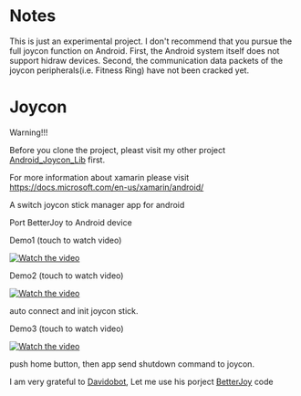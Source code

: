 # Notes
This is just an experimental project. I don't recommend that you pursue the full joycon function on Android. First, the Android system itself does not support hidraw devices. Second, the communication data packets of the joycon peripherals(i.e. Fitness Ring) have not been cracked yet.


# Joycon


Warning!!!

Before you clone the project, pleast visit my other project [Android_Joycon_Lib](https://github.com/lyonlui/Android_Joycon_Lib) first.


For more information about xamarin please visit https://docs.microsoft.com/en-us/xamarin/android/

A switch joycon stick manager app for android

Port BetterJoy to Android device

Demo1 (touch to watch video)

[![Watch the video](https://img.youtube.com/vi/7biHAVlVIeA/hqdefault.jpg)](https://youtu.be/7biHAVlVIeA)



Demo2 (touch to watch video)

[![Watch the video](https://img.youtube.com/vi/_PgbpkX9gwA/hqdefault.jpg)](https://youtu.be/_PgbpkX9gwA)

auto connect and init joycon stick.

Demo3 (touch to watch video)

[![Watch the video](https://img.youtube.com/vi/x5Lny7UH1gk/hqdefault.jpg)](https://youtu.be/x5Lny7UH1gk)

push home button, then app send shutdown command to joycon.


I am very grateful to [Davidobot](https://github.com/Davidobot), Let me use his porject [BetterJoy](https://github.com/Davidobot/BetterJoy) code 
